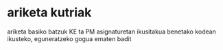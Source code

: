 # ariketa kutriak

ariketa basiko batzuk KE ta PM asignaturetan ikusitakua benetako kodean ikusteko, eguneratzeko gogua ematen badit
